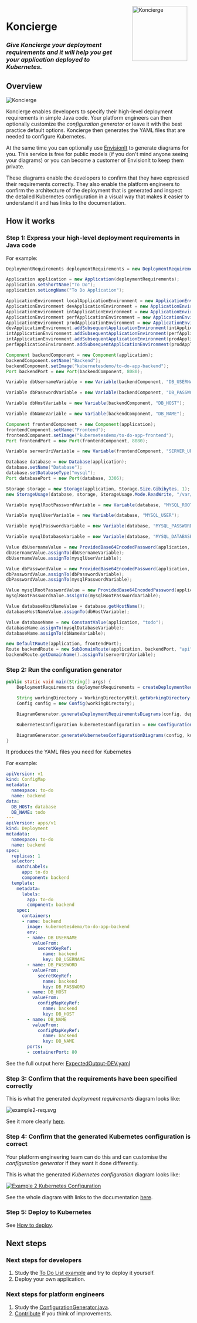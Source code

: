 <img src="docs/images/koncierge-logo.svg" alt="Koncierge" style="float: right; margin-right: 10px; margin-left: 20px;  height: 150px" />

# Koncierge

### _Give Koncierge your deployment requirements and it will help you get your application deployed to Kubernetes._

## Overview

<img src="docs/images/koncierge-overview.svg" alt="Koncierge" />

Koncierge enables developers to specify their high-level deployment requirements in simple Java code. 
Your platform engineers can then optionally customize the _configuration generator_ or leave it with the best practice default options. 
Koncierge then generates the YAML files that are needed to configure Kubernetes.

At the same time you can optionally use [EnvisionIt](https://envisionit.app) to generate diagrams for you. 
This service is free for public models (if you don't mind anyone seeing your diagrams) or you can become a customer of EnvisionIt to keep them private.

These diagrams enable the developers to confirm that they have expressed their requirements correctly. 
They also enable the platform engineers to confirm the architecture of the deployment that is generated and 
inspect the detailed Kubernetes configuration in a visual way that makes it easier to understand it and has links to the documentation. 

## How it works

### Step 1: Express your high-level deployment requirements in Java code

For example:
```java
DeploymentRequirements deploymentRequirements = new DeploymentRequirements();

Application application = new Application(deploymentRequirements);
application.setShortName("To Do");
application.setLongName("To Do Application");

ApplicationEnvironment localApplicationEnvironment = new ApplicationEnvironment(application, Environment.LOCAL, "todo.test");
ApplicationEnvironment devApplicationEnvironment = new ApplicationEnvironment(application, Environment.DEV, "todo.dev.internal.example.com");
ApplicationEnvironment intApplicationEnvironment = new ApplicationEnvironment(application, Environment.INT, "todo.int.internal.example.com");
ApplicationEnvironment perfApplicationEnvironment = new ApplicationEnvironment(application, Environment.PERF, "todo.perf.internal.example.com");
ApplicationEnvironment prodApplicationEnvironment = new ApplicationEnvironment(application, Environment.PROD, "example.com");
devApplicationEnvironment.addSubsequentApplicationEnvironment(intApplicationEnvironment);
intApplicationEnvironment.addSubsequentApplicationEnvironment(perfApplicationEnvironment);
intApplicationEnvironment.addSubsequentApplicationEnvironment(prodApplicationEnvironment);
perfApplicationEnvironment.addSubsequentApplicationEnvironment(prodApplicationEnvironment);

Component backendComponent = new Component(application);
backendComponent.setName("Backend");
backendComponent.setImage("kubernetesdemo/to-do-app-backend");
Port backendPort = new Port(backendComponent, 8080);

Variable dbUsernameVariable = new Variable(backendComponent, "DB_USERNAME");

Variable dbPasswordVariable = new Variable(backendComponent, "DB_PASSWORD");

Variable dbHostVariable = new Variable(backendComponent, "DB_HOST");

Variable dbNameVariable = new Variable(backendComponent, "DB_NAME");

Component frontendComponent = new Component(application);
frontendComponent.setName("Frontend");
frontendComponent.setImage("kubernetesdemo/to-do-app-frontend");
Port frontendPort = new Port(frontendComponent, 8080);

Variable serverUriVariable = new Variable(frontendComponent, "SERVER_URI");

Database database = new Database(application);
database.setName("Database");
database.setDatabaseType("mysql");
Port databasePort = new Port(database, 3306);

Storage storage = new Storage(application, Storage.Size.Gibibytes, 1);
new StorageUsage(database, storage, StorageUsage.Mode.ReadWrite, "/var/lib/mysql");

Variable mysqlRootPasswordVariable = new Variable(database, "MYSQL_ROOT_PASSWORD");

Variable mysqlUserVariable = new Variable(database, "MYSQL_USER");

Variable mysqlPasswordVariable = new Variable(database, "MYSQL_PASSWORD");

Variable mysqlDatabaseVariable = new Variable(database, "MYSQL_DATABASE");

Value dbUsernameValue = new ProvidedBase64EncodedPassword(application, "dXNlcg==");
dbUsernameValue.assignTo(dbUsernameVariable);
dbUsernameValue.assignTo(mysqlUserVariable);

Value dbPasswordValue = new ProvidedBase64EncodedPassword(application, "ZGV2ZWxvcA==");
dbPasswordValue.assignTo(dbPasswordVariable);
dbPasswordValue.assignTo(mysqlPasswordVariable);

Value mysqlRootPasswordValue = new ProvidedBase64EncodedPassword(application, "bWFnaWM=");
mysqlRootPasswordValue.assignTo(mysqlRootPasswordVariable);

Value databaseHostNameValue = database.getHostName();
databaseHostNameValue.assignTo(dbHostVariable);

Value databaseName = new ConstantValue(application, "todo");
databaseName.assignTo(mysqlDatabaseVariable);
databaseName.assignTo(dbNameVariable);

new DefaultRoute(application, frontendPort);
Route backendRoute = new SubDomainRoute(application, backendPort, "api");
backendRoute.getDomainName().assignTo(serverUriVariable);
```

### Step 2: Run the configuration generator
```java
public static void main(String[] args) {
    DeploymentRequirements deploymentRequirements = createDeploymentRequirements();

    String workingDirectory = WorkingDirectoryUtil.getWorkingDirectory(ToDoExample.class);
    Config config = new Config(workingDirectory);

    DiagramGenerator.generateDeploymentRequirementsDiagrams(config, deploymentRequirements);

    KubernetesConfiguration kubernetesConfiguration = new ConfigurationGenerator(config, deploymentRequirements).generate();

    DiagramGenerator.generateKubernetesConfigurationDiagrams(config, kubernetesConfiguration);
}
```

It produces the YAML files you need for Kubernetes

For example:
```yaml
apiVersion: v1
kind: ConfigMap
metadata:
  namespace: to-do
  name: backend
data:
  DB_HOST: database
  DB_NAME: todo
---
apiVersion: apps/v1
kind: Deployment
metadata:
  namespace: to-do
  name: backend
spec:
  replicas: 1
  selector:
    matchLabels:
      app: to-do
      component: backend
  template:
    metadata:
      labels:
        app: to-do
        component: backend
    spec:
      containers:
      - name: backend
        image: kubernetesdemo/to-do-app-backend
        env:
        - name: DB_USERNAME
          valueFrom:
            secretKeyRef:
              name: backend
              key: DB_USERNAME
        - name: DB_PASSWORD
          valueFrom:
            secretKeyRef:
              name: backend
              key: DB_PASSWORD
        - name: DB_HOST
          valueFrom:
            configMapKeyRef:
              name: backend
              key: DB_HOST
        - name: DB_NAME
          valueFrom:
            configMapKeyRef:
              name: backend
              key: DB_NAME
        ports:
        - containerPort: 80
```

See the full output here: [ExpectedOutput-DEV.yaml](examples%2Fexample2%2Fsrc%2Ftest%2Fresources%2FExpectedOutput-DEV.yaml)

### Step 3: Confirm that the requirements have been specified correctly

This is what the generated _deployment requirements_ diagram looks like:

![example2-req.svg](examples%2Fexample2%2Fdocs%2Fimages%2Fexample2-req.svg)

See it more clearly [here](https://envisionit.app/diagram/98675f0313504e8b96cc04aa141958ef/req).

### Step 4: Confirm that the generated Kubernetes configuration is correct

Your platform engineering team can do this and can customise the _configuration generator_ if they want it done differently. 

This is what the generated _Kubernetes configuration_ diagram looks like:

[![Example 2 Kubernetes Configuration](examples%2Fexample2%2Fdocs%2Fimages%2Fexample2-k8s-snippet.svg)](https://envisionit.app/diagram/98675f0313504e8b96cc04aa141958ef/k8s)

See the whole diagram with links to the documentation [here](https://envisionit.app/diagram/98675f0313504e8b96cc04aa141958ef/k8s).

### Step 5: Deploy to Kubernetes

See [How to deploy](docs%2Fdeploy.md).

## Next steps

### Next steps for developers

1. Study the [To Do List example](examples%2Fexample2%2FREADME.md) and try to deploy it yourself.
2. Deploy your own application.

### Next steps for platform engineers

1. Study the [ConfigurationGenerator.java](core%2Fsrc%2Fmain%2Fjava%2Ftech%2Fkoncierge%2Fgenerator%2FConfigurationGenerator.java).
2. [Contribute](docs%2Fcontributing.md) if you think of improvements. 

